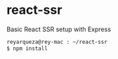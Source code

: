 # react-ssr
Basic React SSR setup with Express

```bash
reyarqueza@rey-mac : ~/react-ssr
$ npm install
```
